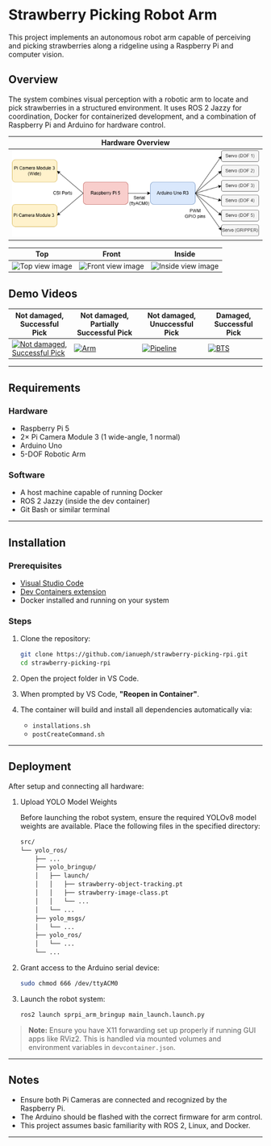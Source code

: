 # Strawberry Picking Robot Arm

This project implements an autonomous robot arm capable of perceiving and picking strawberries along a ridgeline using a Raspberry Pi and computer vision.

## Overview

The system combines visual perception with a robotic arm to locate and pick strawberries in a structured environment. It uses ROS 2 Jazzy for coordination, Docker for containerized development, and a combination of Raspberry Pi and Arduino for hardware control.

<div align="center">
  <table>
    <thead>
      <tr>
        <th>Hardware Overview</th>
      </tr>
    </thead>
    <tbody>
      <tr>
        <td><img src="media/system%20overview.drawio.png" alt="System Overview" /></td>
      </tr>
    </tbody>
  </table>
  </p/>
</div>

<div align="center">
  <table>
    <thead>
      <tr>
        <th>Top</th>
        <th>Front</th>
        <th>Inside</th>
      </tr>
    </thead>
    <tbody>
      <tr>
        <td><img src="media/top_view.png" alt="Top view image" width="250" /></td>
        <td><img src="media/front_view.png" alt="Front view image" width="250" /></td>
        <td><img src="media/inside_view.png" alt="Inside view image" width="250" /></td>
      </tr>
    </tbody>
  </table>
</div>

## Demo Videos

| Not damaged, Successful Pick | Not damaged, Partially Successful Pick | Not damaged, Unuccessful Pick | Damaged, Successful Pick |
|------------------------------|----------------------------------------|-------------------------------|--------------------------|
| [![Not damaged, Successful Pick](https://i.ytimg.com/vi/Jc2jJJqsEMs/hqdefault.jpg)](https://www.youtube.com/shorts/Jc2jJJqsEMs) | [![Arm](https://i.ytimg.com/vi/nUUJdWZODPo/hqdefault.jpg)](https://www.youtube.com/shorts/nUUJdWZODPo) | [![Pipeline](https://i.ytimg.com/vi/5XrlYmzagXs/hqdefault.jpg)](https://www.youtube.com/shorts/5XrlYmzagXs) | [![BTS](https://i.ytimg.com/vi/FgwHGqu-LLM/hqdefault.jpg)](https://www.youtube.com/shorts/FgwHGqu-LLM) |

---

## Requirements

### Hardware

- Raspberry Pi 5
- 2× Pi Camera Module 3 (1 wide-angle, 1 normal)
- Arduino Uno
- 5-DOF Robotic Arm

### Software

- A host machine capable of running Docker
- ROS 2 Jazzy (inside the dev container)
- Git Bash or similar terminal

---

## Installation

### Prerequisites

- [Visual Studio Code](https://code.visualstudio.com/)
- [Dev Containers extension](https://marketplace.visualstudio.com/items?itemName=ms-vscode-remote.remote-containers)
- Docker installed and running on your system

### Steps

1. Clone the repository:
    ```bash
    git clone https://github.com/ianueph/strawberry-picking-rpi.git
    cd strawberry-picking-rpi
    ```

2. Open the project folder in VS Code.

3. When prompted by VS Code, **"Reopen in Container"**.

4. The container will build and install all dependencies automatically via:
   - `installations.sh`
   - `postCreateCommand.sh`

---

## Deployment

After setup and connecting all hardware:

1. Upload YOLO Model Weights

    Before launching the robot system, ensure the required YOLOv8 model weights are available. Place the following files in the specified directory:

    ```bash
    src/
    └── yolo_ros/
        ├── ...
        ├── yolo_bringup/
        │   ├── launch/
        │   │   ├── strawberry-object-tracking.pt
        │   │   ├── strawberry-image-class.pt
        │   │   └── ...
        │   └── ...
        ├── yolo_msgs/
        │   └── ...
        ├── yolo_ros/
        │   └── ...
        └── ...
    ```

1. Grant access to the Arduino serial device:

    ```bash
    sudo chmod 666 /dev/ttyACM0
    ```

2. Launch the robot system:

    ```bash
    ros2 launch sprpi_arm_bringup main_launch.launch.py
    ```
> **Note:** Ensure you have X11 forwarding set up properly if running GUI apps like RViz2. This is handled via mounted volumes and environment variables in `devcontainer.json`.

---

## Notes

- Ensure both Pi Cameras are connected and recognized by the Raspberry Pi.
- The Arduino should be flashed with the correct firmware for arm control.
- This project assumes basic familiarity with ROS 2, Linux, and Docker.

---
